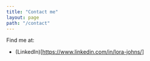 ```yaml
---
title: "Contact me"
layout: page
path: "/contact"
---
```


Find me at:

+ (LinkedIn)[https://www.linkedin.com/in/lora-johns/]
